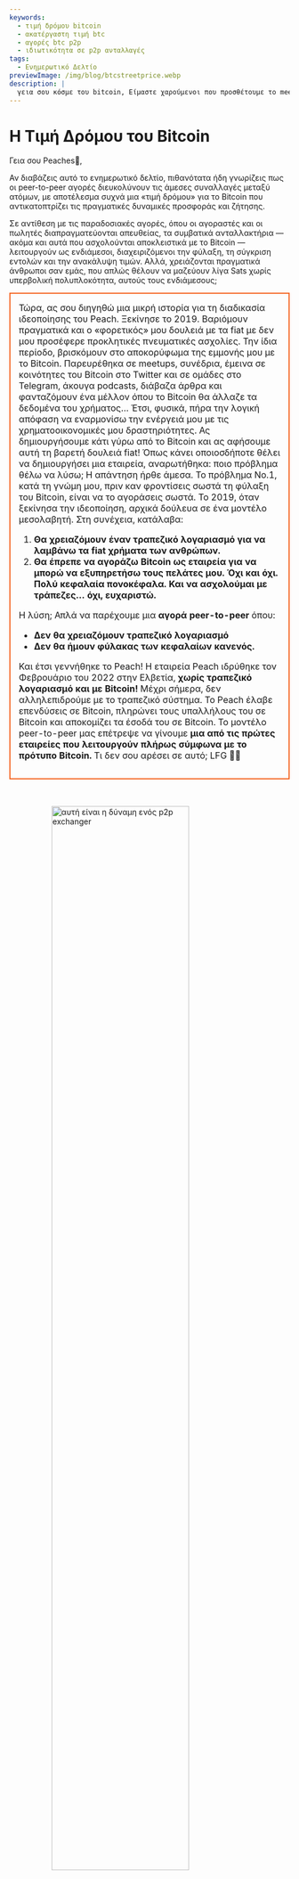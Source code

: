```yaml
---
keywords:
  - τιμή δρόμου bitcoin
  - ακατέργαστη τιμή btc
  - αγορές btc p2p
  - ιδιωτικότητα σε p2p ανταλλαγές
tags:
  - Ενημερωτικό Δελτίο
previewImage: /img/blog/btcstreetprice.webp
description: |
  γεια σου κόσμε του bitcoin, Είμαστε χαρούμενοι που προσθέτουμε το meetup σου στην εφαρμογή Peach Bitcoin!
---
```


# Η Τιμή Δρόμου του Bitcoin

Γεια σου Peaches🍑,

Αν διαβάζεις αυτό το ενημερωτικό δελτίο, πιθανότατα ήδη γνωρίζεις πως οι peer-to-peer αγορές διευκολύνουν τις άμεσες συναλλαγές μεταξύ ατόμων, με αποτέλεσμα συχνά μια «τιμή δρόμου» για το Bitcoin που αντικατοπτρίζει τις πραγματικές δυναμικές προσφοράς και ζήτησης.

Σε αντίθεση με τις παραδοσιακές αγορές, όπου οι αγοραστές και οι πωλητές διαπραγματεύονται απευθείας, τα συμβατικά ανταλλακτήρια — ακόμα και αυτά που ασχολούνται αποκλειστικά με το Bitcoin — λειτουργούν ως ενδιάμεσοι, διαχειριζόμενοι την φύλαξη, τη σύγκριση εντολών και την ανακάλυψη τιμών. Αλλά, χρειάζονται πραγματικά άνθρωποι σαν εμάς, που απλώς θέλουν να μαζεύουν λίγα Sats χωρίς υπερβολική πολυπλοκότητα, αυτούς τους ενδιάμεσους;

<table style="width: 100%; max-width: 800px; margin: auto; border-collapse: collapse;">
<td style="border: 2px solid #f56522; padding: 15px; width: 60%; vertical-align: top;">
Τώρα, ας σου διηγηθώ μια μικρή ιστορία για τη διαδικασία ιδεοποίησης του Peach. Ξεκίνησε το 2019. Βαριόμουν πραγματικά και ο «φορετικός» μου δουλειά με τα fiat με δεν μου προσέφερε προκλητικές πνευματικές ασχολίες. Την ίδια περίοδο, βρισκόμουν στο αποκορύφωμα της εμμονής μου με το Bitcoin. Παρευρέθηκα σε meetups, συνέδρια, έμεινα σε κοινότητες του Bitcoin στο Twitter και σε ομάδες στο Telegram, άκουγα podcasts, διάβαζα άρθρα και φανταζόμουν ένα μέλλον όπου το Bitcoin θα άλλαζε τα δεδομένα του χρήματος… Έτσι, φυσικά, πήρα την λογική απόφαση να εναρμονίσω την ενέργειά μου με τις χρηματοοικονομικές μου δραστηριότητες. Ας δημιουργήσουμε κάτι γύρω από το Bitcoin και ας αφήσουμε αυτή τη βαρετή δουλειά fiat! Όπως κάνει οποιοσδήποτε θέλει να δημιουργήσει μια εταιρεία, αναρωτήθηκα: ποιο πρόβλημα θέλω να λύσω; Η απάντηση ήρθε άμεσα. Το πρόβλημα Νο.1, κατά τη γνώμη μου, πριν καν φροντίσεις σωστά τη φύλαξη του Bitcoin, είναι να το αγοράσεις σωστά. Το 2019, όταν ξεκίνησα την ιδεοποίηση, αρχικά δούλευα σε ένα μοντέλο μεσολαβητή. Στη συνέχεια, κατάλαβα:

1. **Θα χρειαζόμουν έναν τραπεζικό λογαριασμό για να λαμβάνω τα fiat χρήματα των ανθρώπων.**
2. **Θα έπρεπε να αγοράζω Bitcoin ως εταιρεία για να μπορώ να εξυπηρετήσω τους πελάτες μου. Όχι και όχι. Πολύ κεφαλαία πονοκέφαλα. Και να ασχολούμαι με τράπεζες… όχι, ευχαριστώ.**

  Η λύση; Απλά να παρέχουμε μια **αγορά peer-to-peer** όπου:
- **Δεν θα χρειαζόμουν τραπεζικό λογαριασμό**
- **Δεν θα ήμουν φύλακας των κεφαλαίων κανενός.**

Και έτσι γεννήθηκε το Peach! Η εταιρεία Peach ιδρύθηκε τον Φεβρουάριο του 2022 στην Ελβετία, **χωρίς τραπεζικό λογαριασμό και με Bitcoin!** Μέχρι σήμερα, δεν αλληλεπιδρούμε με το τραπεζικό σύστημα. Το Peach έλαβε επενδύσεις σε Bitcoin, πληρώνει τους υπαλλήλους του σε Bitcoin και αποκομίζει τα έσοδά του σε Bitcoin. Το μοντέλο peer-to-peer μας επέτρεψε να γίνουμε **μια από τις πρώτες εταιρείες που λειτουργούν πλήρως σύμφωνα με το πρότυπο Bitcoin.** Τι δεν σου αρέσει σε αυτό; LFG 🍑🚀
</td>
</table>

<br><br>
<img src="/img/blog/This-is-peer-to-peer.gif" alt="αυτή είναι η δύναμη ενός p2p exchanger" style="display:block; margin: auto; width: 70%;">
<br><br>

Τώρα, επιστρέφοντας στην τιμή δρόμου του Bitcoin… δηλαδή, στην τιμή peer-to-peer! Εγώ την αποκαλώ την ακατέργαστη τιμή, την καθαρή τιμή, την τιμή χωρίς μεσολαβητές, τη φυσική τιμή, την αθώα τιμή… την τιμή στην οποία ένα άτομο αποφασίζει ότι αυτή τη στιγμή, σε αυτό το συγκεκριμένο μέρος και σε αυτήν την κατάσταση, το Bitcoin αξίζει <X> για αυτόν/αυτή.

Η έννοια της τιμής δρόμου του Bitcoin δεν είναι καινούργια. Το 2017, ο Clark Moody εισήγαγε τον δείκτη [Bitcoin Street Price](https://bitcoin.clarkmoody.com/posts/introducing-bitcoin-street-price?) με στόχο την παρακολούθηση της αξίας του Bitcoin που διαπραγματεύεται σε peer-to-peer συναλλαγές σε διάφορα τοπικά νομίσματα. Αυτή η πρωτοβουλία επιδίωκε να προσφέρει μια πιο ακριβή αναπαράσταση της αξίας του Bitcoin σε μετρητά σε διάφορες περιοχές. Δυστυχώς, αυτά τα δεδομένα δεν υπάρχουν πια λόγω έλλειψης υποστήριξης και πόρων, αλλά πλατφόρμες όπως το Peach Bitcoin συνεχίζουν να υποστηρίζουν την ιδέα ότι η τιμή peer-to-peer είναι η πραγματική τιμή του Bitcoin.

ΚΟΙΤΕ ΤΩΡΑ την [νέα αρχική σελίδα](https://peachbitcoin.com/) για να ανακαλύψεις το ATH της τιμής δρόμου του Bitcoin στο Peach τις τελευταίες 24h / 15d / 30d σε EUR, CHF, USD!  
Πώς υπολογίζεται; Παίρνουμε τον μέσο όρο όλων των ολοκληρωμένων συναλλαγών στο Peach.

<div style="border: 2px solid orange; padding: 10px; text-align: center;">
    <strong>ΕΝΤΕΓΧΥΩΣΕ & ΠΑΙΔΙΚΕΥΣΕ</strong> με το API της Τιμής Peer-to-Peer του Bitcoin:
</div>

:::buttons
[API Τιμής Peer-to-Peer](https://docs.peachbitcoin.com/#ath-price)
:::

Μαντέψτε τι; Έχετε παρατηρήσει ότι  
Η τιμή του Bitcoin είναι **συχνά υψηλότερη** στην αγορά peer-to-peer! Γιατί; Επειδή είναι ακατέργαστη και δεν υπάρχουν περιττά ζητήματα ταυτοποίησης ή KYC!  
Γι' αυτό, το arbitrage ή η πώληση Bitcoin στο Peach έχει πολύ νόημα. Και… **ΕΙΝΑΙ ΔΩΡΕΑΝ!!** Κατεβάστε την εφαρμογή και καταχωρίστε αμέσως την προσφορά πώλησής σας!

<div style="text-align: center;">
  <video controls style="max-width: 100%; height: auto;" poster="/img/blog/tradecashforsat/Thumbnail.png">
    <source src="/img/blog/P2P-Price-promo.mp4" type="video/mp4">
    Your Browser dont support video tag.
  </video>
</div>

Κοίτα επίσης τι σημαίνει το peer-to-peer στην πραγματική ζωή:

Οι άνθρωποι ανταλλάσσουν Bitcoin με υπερ-ανώνυμο τρόπο με ΜΕΤΡΗΤΑ, ενώ παρευρίσκονται σε meetups Bitcoin! Αυτό είναι ένα meetup στη Γαλλία, [Bitcoin Metz!](https://x.com/btc_metz/status/1883220185504727229?s=46). Σαλτάρ στους φίλους μας! Το Peach διευκολύνει την ανταλλαγή παρέχοντας το escrow και την πλατφόρμα αναζήτησης προσφορών. Ευχαριστούμε το BitcoinMetz που παρουσίασε το Peach! Είναι μεγάλη τιμή για εμάς.

![](/img/blog/tradecashforsat/tradeforsat.png)

Αυτό ήταν, Peaches!

Με φρουτώδεις χαιρετισμούς,

@ProofofSteph

Κάνε το stacking Sats peer-to-peer το πρότυπο,

Μοιράσου τον κωδικό παραπομπής σου με τους φίλους σου

Αυτοί κερδίζουν 1 δωρεάν αγορά και εσύ κερδίζεις πόντους παραπομπής για να εξαργυρώσεις σε sats και άλλα.

## ⚠️ ΝΕΑ ΕΚΔΟΣΗ ΤΟΥ PEACH, ΤΩΡΑ ΔΙΑΘΕΣΙΜΗ 0.5.3 (265) ⚠️

:::figures 3
![χρηματοδότηση έως 21 προσφορές πώλησης άμεσα](/img/blog/tradecashforsat/fundmore.png)

![μην μοιράζεσαι ποτέ τη φράση ασφαλείας σου](/img/blog/tradecashforsat/nevershare.png)

![σκοτεινή λειτουργία στο Peach](/img/blog/tradecashforsat/darkmode.png)
:::

**ΜΗΝ ΔΙΟΔΙΚΕΥΕΙΣ ΚΑΘΟΜΕΝΑ ΤΟ SEED ΣΟΥ, ΟΥΤΕ ΣΤΗ ΜΑΜΑ ΣΟΥ!**

## ΣΕ ΑΛΛΕΣ ΕΝΗΜΕΡΩΣΕΙΣ, Ο ΚΟΜΒΟΣ LIGHTNING⚡ ΤΟΥ PEACH ΕΙΝΑΙ ΖΩΝΤΑΝΟΣ!

![light peach](/img/blog/tradecashforsat/lightpeach.png)

- Δες τις λεπτομέρειες σύνδεσης στο Clearnet και Tor [εδώ](https://ln.peachbitcoin.com/embed/FHQuQDFDUngLDXY2n36R6JjP5FgLHKFNF7MDMTUHR8bX/BTC/ln)
- Η διεύθυνση lightning μας είναι **hello@ln.peachbitcoin.com** 🤗

Το Peach είναι μια πολύ μικρή ομάδα. Κάθε βοήθεια και υποστήριξη εκτιμάται πολύ!  
Θέλεις να συνεργαστείς μαζί μας; Θέλεις να μας προωθήσεις;  
Θέλεις να ενταχθείς στην ομάδα ως τοπικός ή περιφερειακός πρεσβευτής του Peach; 👀  
Επικοινώνησε μαζί μας τώρα!

:::buttons
[Στείλε μας μήνυμα!](mailto:hello@peachbitcoin.com)
:::

<table style="width: 100%; max-width: 800px; margin: auto; border-collapse: collapse;">
  <tr>
    <td style="border: 2px solid #E4572E; padding: 15px; width: 60%; vertical-align: top;">
      <div style="word-wrap: break-word; font-size: 16px; line-height: 1.5;">
        <strong>Είσαι διοργανωτής meetup;<br>
        Έχεις κατάστημα Bitcoin;<br>
        Ή διοργανώνεις εκδηλώσεις/συνέδρια;</strong>
        <br><br>
        Ενσωμάτωσε την εκδήλωσή σου ή το κατάστημά σου στην εφαρμογή μας για να διευκολύνεις τις συναλλαγές με ΜΕΤΡΗΤΑ στον χώρο σου.
        <ul>
          <li>Κέρδισε το 100% των εσόδων μας για όλες τις συναλλαγές με μετρητά που πραγματοποιούνται στο meetup σου!</li>
          <li>Λάβε τον προσωπικό σου κωδικό παραπομπής, merchandising, φυλλάδια και όλη μας την υποστήριξη για να εκπαιδεύσεις για τις ανώνυμες συναλλαγές.</li>
        </ul>
        Στείλε ένα email με <strong style="color: #E4572E;">#CASH4SATS</strong> για να λάβεις όλες τις πληροφορίες.
      </div>
    </td>
    <td style="padding-left: 20px; width: 40%; text-align: center; vertical-align: top;">
      <img src="/img/blog/tradecashforsat/img1.png" alt="Εικόνα Meetup" style="max-width: 100%; height: auto;">
      <br><br>
      <a href="#" style="display: inline-block; background-color: #E4572E; color: white; padding: 10px 20px; text-decoration: none; font-weight: bold; border-radius: 5px;">ΚΑΤΑΧΩΡΗΣΕ ΤΟ MEETUP ΣΟΥ ΣΤΟ PEACH</a>
    </td>
  </tr>
</table>

<br><br>

![συνέχισε να μαζεύεις Sats!](/img/blog/tradecashforsat/keepstacking.png)
